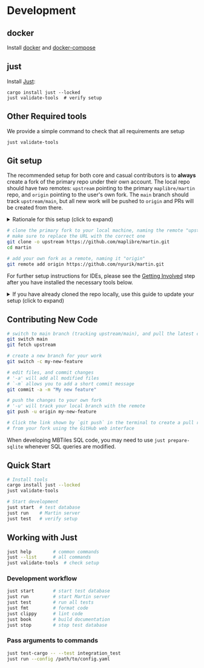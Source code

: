 # Development

## docker

Install [docker](https://docs.docker.com/get-docker/) and [docker-compose](https://docs.docker.com/compose/)

## just

Install [Just](https://github.com/casey/just#readme):

```bash, ignore
cargo install just --locked
just validate-tools  # verify setup
```

## Other Required tools

We provide a simple command to check that all requirements are setup

```bash, ignore
just validate-tools
```

## Git setup

The recommended setup for both core and casual contributors is to **always** create a fork
of the primary repo under their own account. The local repo should have two remotes: `upstream` pointing to the primary `maplibre/martin` repo, and `origin` pointing to the user's own fork. The `main` branch should track `upstream/main`, but all new work will be pushed to `origin` and PRs will be created from there.

<details><summary>Rationale for this setup (click to expand)</summary>

<small>This rationale was copied from [a post](https://gist.github.com/nyurik/4e299ad832fd2dd43d2b27191ed3ec30) by Yuri</small>

Open source contribution is both a technical and a social phenomenon.
Any FOSS project naturally has a "caste system" - a group
of contributors with extensive rights vs everyone else. Some of this separation
is necessary - core contributors have deeper knowledge of the code, share vision,
and trust each other.

Core contributors have one more right that others do not -- they can create repository branches.
Thus, they can contribute "locally" - by pushing proposed changes to the primary repository's work branches,
and create "local" pull requests inside the same repo.  This is different from others,
who can contribute only from their own forks.

There is little difference between creating pull requests from one's own fork and from the primary repo,
and there are a few reasons why core contributors should **never** do it from the primary repo:

* it ensures that casual contributors always run the same CI as core contributors. If contribution process breaks, it will affect everyone, and will get fixed faster.
* it puts everyone on the same leveled playing field, reducing the "caste system" effect, making the project feel more welcoming to new contributors
* it ensures that the primary repo only has maintained branches (e.g. `main` and `v1.x`),
  not a bunch of PR branches whose ownership and work status is unclear to everyone

In the martin repository, we follow this and have a branch protection rule that prevents core contributors from creating pull requests from the primary repo.

</details>

```bash
# clone the primary fork to your local machine, naming the remote "upstream"
# make sure to replace the URL with the correct one
git clone -o upstream https://github.com/maplibre/martin.git
cd martin

# add your own fork as a remote, naming it "origin"
git remote add origin https://github.com/nyurik/martin.git
```

For further setup instructions for IDEs, please see the [Getting Involved](getting-involved.md) step after you have installed the necessary tools below.
<details><summary>If you have already cloned the repo locally, use this guide to update your setup (click to expand)</summary>

If you already cloned the repo locally, you can update it to use the new setup. This assumes you have a local clone of the repo, the remote name is `origin`, and you have already forked the repo on GitHub.

```bash
# Getting a quick glance about your remotes: git remote -v
git remote -v
# Rename the existing remote to "upstream". Your "main" branch will now track "upstream/main"
git remote rename origin upstream

# Add your own fork as a remote, naming it "origin" (adjust the URL)
git remote add origin https://github.com/nyurik/martin.git
```

</details>

## Contributing New Code

```bash
# switch to main branch (tracking upstream/main), and pull the latest changes
git switch main
git fetch upstream

# create a new branch for your work
git switch -c my-new-feature

# edit files, and commit changes
# '-a' will add all modified files
# `-m` allows you to add a short commit message
git commit -a -m "My new feature"

# push the changes to your own fork
# '-u' will track your local branch with the remote
git push -u origin my-new-feature

# Click the link shown by `git push` in the terminal to create a pull request
# from your fork using the GitHub web interface
```

When developing MBTiles SQL code, you may need to use `just prepare-sqlite` whenever SQL queries are modified.

## Quick Start

```bash
# Install tools
cargo install just --locked
just validate-tools

# Start development
just start  # test database
just run    # Martin server
just test   # verify setup
```

## Working with Just

```bash
just help        # common commands
just --list      # all commands
just validate-tools  # check setup
```

### Development workflow

```bash
just start       # start test database
just run         # start Martin server
just test        # run all tests
just fmt         # format code
just clippy      # lint code
just book        # build documentation
just stop        # stop test database
```

### Pass arguments to commands

```bash
just test-cargo -- --test integration_test
just run --config /path/to/config.yaml
```


